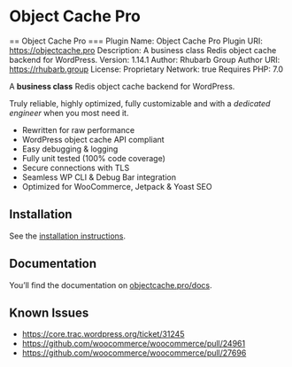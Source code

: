 # Object Cache Pro

== Object Cache Pro ===
 Plugin Name: Object Cache Pro
 Plugin URI: https://objectcache.pro
 Description: A business class Redis object cache backend for WordPress.
 Version: 1.14.1
 Author: Rhubarb Group
 Author URI: https://rhubarb.group
 License: Proprietary
 Network: true
 Requires PHP: 7.0

A **business class** Redis object cache backend for WordPress.

Truly reliable, highly optimized, fully customizable and with a _dedicated engineer_ when you most need it.

- Rewritten for raw performance
- WordPress object cache API compliant
- Easy debugging & logging
- Fully unit tested (100% code coverage)
- Secure connections with TLS
- Seamless WP CLI & Debug Bar integration
- Optimized for WooCommerce, Jetpack & Yoast SEO

## Installation

See the [installation instructions](https://objectcache.pro/docs/installation/).

## Documentation

You’ll find the documentation on [objectcache.pro/docs](https://objectcache.pro/docs/).

## Known Issues

- https://core.trac.wordpress.org/ticket/31245
- https://github.com/woocommerce/woocommerce/pull/24961
- https://github.com/woocommerce/woocommerce/pull/27696

